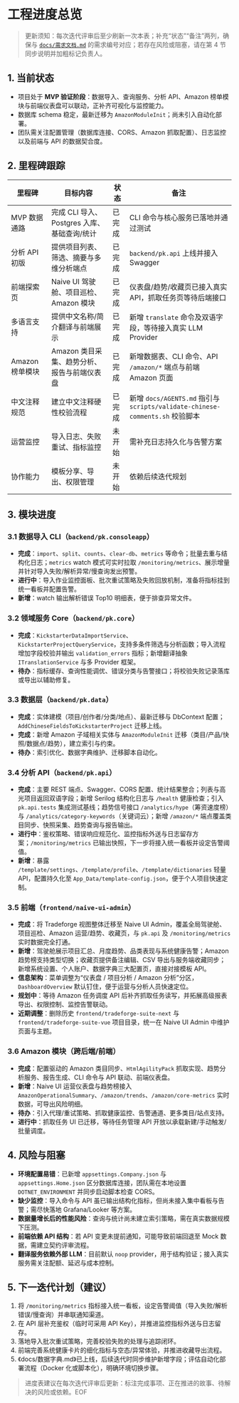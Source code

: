 # 工程进度总览

> 更新须知：每次迭代评审后至少刷新一次本表；补充“状态”“备注”两列，确保与 [`docs/需求文档.md`](需求文档.md) 的需求编号对应；若存在风险或阻塞，请在第 4 节同步说明并加粗标记负责人。

## 1. 当前状态
- 项目处于 **MVP 验证阶段**：数据导入、查询服务、分析 API、Amazon 榜单模块与前端仪表盘可以联动，正补齐可视化与监控能力。
- 数据库 schema 稳定，最新迁移为 `AmazonModuleInit`；尚未引入自动化部署。
- 团队需关注配置管理（数据库连接、CORS、Amazon 抓取配置）、日志监控以及前端与 API 的数据契合度。

## 2. 里程碑跟踪
| 里程碑 | 目标内容 | 状态 | 备注 |
| --- | --- | --- | --- |
| MVP 数据通路 | 完成 CLI 导入、Postgres 入库、基础查询/统计 | 已完成 | CLI 命令与核心服务已落地并通过测试 |
| 分析 API 初版 | 提供项目列表、筛选、摘要与多维分析端点 | 已完成 | `backend/pk.api` 上线并接入 Swagger |
| 前端探索页 | Naive UI 驾驶舱、项目巡检、Amazon 模块 | 已完成 | 仪表盘/趋势/收藏页已接入真实 API，抓取任务页等待后端接口 |
| 多语言支持 | 提供中文名称/简介翻译与前端展示 | 已完成 | 新增 `translate` 命令及双语字段，等待接入真实 LLM Provider |
| Amazon 榜单模块 | Amazon 类目采集、趋势分析、报告与前端仪表盘 | 已完成 | 新增数据表、CLI 命令、API `/amazon/*` 端点与前端 Amazon 页面 |
| 中文注释规范 | 建立中文注释硬性校验流程 | 已完成 | 新增 `docs/AGENTS.md` 指引与 `scripts/validate-chinese-comments.sh` 校验脚本 |
| 运营监控 | 导入日志、失败重试、指标监控 | 未开始 | 需补充日志持久化与告警方案 |
| 协作能力 | 模板分享、导出、权限管理 | 未开始 | 依赖后续迭代规划 |

## 3. 模块进度
### 3.1 数据导入 CLI（`backend/pk.consoleapp`）
- **完成**：`import`、`split`、`counts`、`clear-db`、`metrics` 等命令；批量去重与结构化日志；`metrics` watch 模式可实时拉取 `/monitoring/metrics`、展示增量并针对导入失败/解析异常/慢查询发出预警。
- **进行中**：导入作业监控面板、批次重试策略及失败回放机制，准备将指标挂到统一看板并配置告警。
- **新增**：watch 输出解析错误 Top10 明细表，便于排查异常文件。

### 3.2 领域服务 Core（`backend/pk.core`）
- **完成**：`KickstarterDataImportService`、`KickstarterProjectQueryService`，支持多条件筛选与分析函数；导入流程增加字段校验并输出 `validation_errors` 指标；新增翻译抽象 `ITranslationService` 与多 Provider 框架。
- **待办**：指标缓存、查询性能调优、错误分类与告警接口；将校验失败记录落库或导出以辅助修复。

### 3.3 数据层（`backend/pk.data`）
- **完成**：实体建模（项目/创作者/分类/地点）、最新迁移与 DbContext 配置；`AddChineseFieldsToKickstarterProject` 迁移上线。
- **完成**：新增 Amazon 子域相关实体与 `AmazonModuleInit` 迁移（类目/产品/快照/数据点/趋势），建立索引与约束。
- **待办**：索引优化、数据字典维护、迁移脚本自动化。

### 3.4 分析 API（`backend/pk.api`）
- **完成**：主要 REST 端点、Swagger、CORS 配置、统计结果整合；列表与高光项目返回双语字段；新增 Serilog 结构化日志与 `/health` 健康检查；引入 `pk.api.tests` 集成测试基线；趋势信号接口 `/analytics/hype`（筹资速度榜）与 `/analytics/category-keywords`（关键词云）；新增 `/amazon/*` 端点覆盖类目同步、快照采集、趋势查询与报告输出。
- **进行中**：鉴权策略、错误响应规范化、监控指标外送与日志留存方案；`/monitoring/metrics` 已输出快照，下一步将接入统一看板并设定告警阈值。
- **新增**：暴露 `/template/settings`、`/template/profile`、`/template/dictionaries` 轻量 API，配置持久化至 `App_Data/template-config.json`，便于个人项目快速定制。

### 3.5 前端（`frontend/naive-ui-admin`）
- **完成**：将 Tradeforge 视图整体迁移至 Naive UI Admin，覆盖全局驾驶舱、项目巡检、Amazon 运营/趋势、收藏页，与 `pk.api` 及 `/monitoring/metrics` 实时数据完全打通。
- **新增**：驾驶舱展示项目汇总、月度趋势、品类表现与系统健康告警；Amazon 趋势榜支持类型切换；收藏页提供备注编辑、CSV 导出与服务端收藏同步；新增系统设置、个人账户、数据字典三大配置页，直接对接模板 API。
- **信息架构**：菜单调整为“仪表盘 / 项目分析 / Amazon 分析”分区，`DashboardOverview` 默认钉住，便于运营与分析人员快速定位。
- **规划中**：等待 Amazon 任务调度 API 后补齐抓取任务读写，并拓展高级报表导出、权限控制、监控告警联动。
- **近期调整**：删除历史 `frontend/tradeforge-suite-next` 与 `frontend/tradeforge-suite-vue` 项目目录，统一在 Naive UI Admin 中维护页面与主题。

### 3.6 Amazon 模块（跨后端/前端）
- **完成**：配置驱动的 Amazon 类目同步、`HtmlAgilityPack` 抓取实现、趋势分析服务、报告生成、CLI 命令与 API 联动、前端仪表盘。
- **新增**：Naive UI 运营仪表盘与趋势榜接入 `AmazonOperationalSummary`、`/amazon/trends`、`/amazon/core-metrics` 实时数据，可导出风险明细。
- **待办**：引入代理/重试策略、抓取健康监控、告警通道、更多类目/站点支持。
- **进行中**：抓取任务 UI 已迁移，等待任务管理 API 开放以承载新建/手动触发/批量调度。

## 4. 风险与阻塞
- **环境配置易错**：已新增 `appsettings.Company.json` 与 `appsettings.Home.json` 区分数据库连接，团队需在本地设置 `DOTNET_ENVIRONMENT` 并同步启动脚本检查 CORS。
- **缺少监控**：导入命令与 API 虽已输出结构化指标，但尚未接入集中看板与告警；需尽快落地 Grafana/Looker 等方案。
- **数据量增长后的性能风险**：查询与统计尚未建立索引策略，需在真实数据规模下压测。
- **前端依赖 API 结构**：若 API 变更未提前通知，可能导致前端回退至 Mock 数据，需建立契约评审流程。
- **翻译服务依赖外部 LLM**：目前默认 `noop` provider，用于结构验证；接入真实服务需关注配额、延迟与成本控制。

## 5. 下一迭代计划（建议）
1. 将 `/monitoring/metrics` 指标接入统一看板，设定告警阈值（导入失败/解析错误/慢查询）并串联通知渠道。
2. 在 API 层补充鉴权（临时可采用 API Key），并推进监控指标外送与日志留存。
3. 落地导入批次重试策略，完善校验失败的处理与追踪闭环。
4. 前端完善系统健康卡片的细化指标与空态/异常体验，并推进收藏导出流程。
5. 《docs/数据字典.md》已上线，后续迭代时同步维护新增字段；评估自动化部署流程（Docker 化或脚本化），明确环境切换步骤。

> 进度表建议在每次迭代评审后更新：标注完成事项、正在推进的故事、待解决的风险或依赖。EOF

